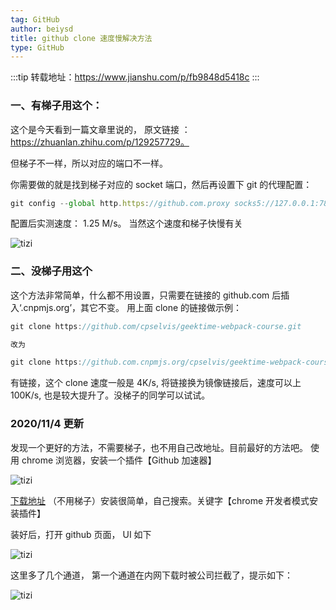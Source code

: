 ```yaml
---
tag: GitHub
author: beiysd
title: github clone 速度慢解决方法
type: GitHub
---
```


:::tip
转载地址：https://www.jianshu.com/p/fb9848d5418c
:::

### 一、有梯子用这个：

这个是今天看到一篇文章里说的， 原文链接 ： https://zhuanlan.zhihu.com/p/129257729。

但梯子不一样，所以对应的端口不一样。

你需要做的就是找到梯子对应的 socket 端口，然后再设置下 git 的代理配置：

```js
git config --global http.https://github.com.proxy socks5://127.0.0.1:7891
```

配置后实测速度： 1.25 M/s。 当然这个速度和梯子快慢有关

![tizi](/assets/md-imgs/github_slow_01.png)

### 二、没梯子用这个

这个方法非常简单，什么都不用设置，只需要在链接的 github.com 后插入‘.cnpmjs.org’，其它不变。 用上面 clone 的链接做示例：

```js
git clone https://github.com/cpselvis/geektime-webpack-course.git

改为

git clone https://github.com.cnpmjs.org/cpselvis/geektime-webpack-course.git
```

有链接，这个 clone 速度一般是 4K/s, 将链接换为镜像链接后，速度可以上 100K/s, 也是较大提升了。没梯子的同学可以试试。

### 2020/11/4 更新

发现一个更好的方法，不需要梯子，也不用自己改地址。目前最好的方法吧。 使用 chrome 浏览器，安装一个插件【Github 加速器】

![tizi](/assets/md-imgs/github_slow_02.png)

[下载地址](https://chrome.zzzmh.cn/info?token=mfnkflidjnladnkldfonnaicljppahpg) （不用梯子）安装很简单，自己搜索。关键字【chrome 开发者模式安装插件】

装好后，打开 github 页面， UI 如下

![tizi](/assets/md-imgs/github_slow_03.png)

这里多了几个通道， 第一个通道在内网下载时被公司拦截了，提示如下：

![tizi](/assets/md-imgs/github_slow_04.png)

